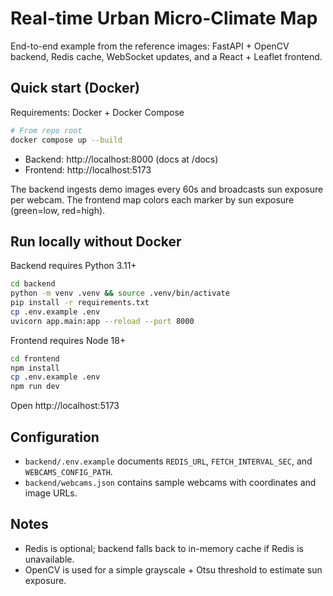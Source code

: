 # Real-time Urban Micro-Climate Map

End-to-end example from the reference images: FastAPI + OpenCV backend, Redis cache, WebSocket updates, and a React + Leaflet frontend.

## Quick start (Docker)

Requirements: Docker + Docker Compose

```bash
# From repo root
docker compose up --build
```

- Backend: http://localhost:8000 (docs at /docs)
- Frontend: http://localhost:5173

The backend ingests demo images every 60s and broadcasts sun exposure per webcam. The frontend map colors each marker by sun exposure (green=low, red=high).

## Run locally without Docker

Backend requires Python 3.11+

```bash
cd backend
python -m venv .venv && source .venv/bin/activate
pip install -r requirements.txt
cp .env.example .env
uvicorn app.main:app --reload --port 8000
```

Frontend requires Node 18+

```bash
cd frontend
npm install
cp .env.example .env
npm run dev
```

Open http://localhost:5173

## Configuration

- `backend/.env.example` documents `REDIS_URL`, `FETCH_INTERVAL_SEC`, and `WEBCAMS_CONFIG_PATH`.
- `backend/webcams.json` contains sample webcams with coordinates and image URLs.

## Notes

- Redis is optional; backend falls back to in-memory cache if Redis is unavailable.
- OpenCV is used for a simple grayscale + Otsu threshold to estimate sun exposure.
